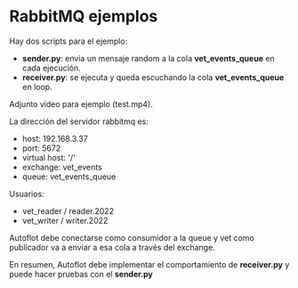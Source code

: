 # RabbitMQ ejemplos

Hay dos scripts para el ejemplo: 
* **sender.py**: envia un mensaje random a la cola **vet_events_queue** en cada ejecución.
* **receiver.py**: se ejecuta y queda escuchando la cola **vet_events_queue** en loop.


Adjunto video para ejemplo (test.mp4).


La dirección del servidor rabbitmq es:
* host: 192.168.3.37
* port: 5672
* virtual host: '/'
* exchange: vet_events
* queue: vet_events_queue

Usuarios:
* vet_reader / reader.2022 
* vet_writer / writer.2022

Autoflot debe conectarse como consumidor a la queue y vet como publicador va a enviar a esa cola a través del exchange.

En resumen, Autoflot debe implementar el comportamiento de **receiver.py** y puede hacer pruebas con el **sender.py**
